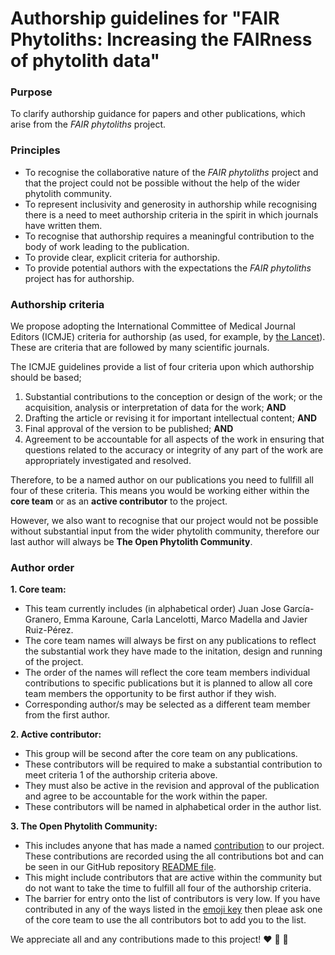 # Authorship guidelines for "FAIR Phytoliths: Increasing the FAIRness of phytolith data"

### Purpose
To clarify authorship guidance for papers and other publications, which arise from the *FAIR phytoliths* project.

### Principles
- To recognise the collaborative nature of the *FAIR phytoliths* project and that the project could not be possible without the help of the wider phytolith community.
- To represent inclusivity and generosity in authorship while recognising there is a need to meet authorship criteria in the spirit in which journals have written them.
- To recognise that authorship requires a meaningful contribution to the body of work leading to the publication.
- To provide clear, explicit criteria for authorship.
- To provide potential authors with the expectations the *FAIR phytoliths* project has for authorship.

### Authorship criteria
We propose adopting the International Committee of Medical Journal Editors (ICMJE) criteria for authorship (as used, for example, by [the Lancet](thelancet.com/pb/assets/raw/Lancet/authors/tlrm-info-for-authors.pdf)). These are criteria that are followed by many scientific journals.

The ICMJE guidelines provide a list of four criteria upon which authorship should be based;
1. Substantial contributions to the conception or design of the work; or the acquisition, analysis or interpretation of data for the work; **AND**
2. Drafting the article or revising it for important intellectual content; **AND**
3. Final approval of the version to be published; **AND**
4. Agreement to be accountable for all aspects of the work in ensuring that questions related to the accuracy or integrity of any part of the work are appropriately investigated and resolved.

Therefore, to be a named author on our publications you need to fullfill all four of these criteria. This means you would be working either within the **core team** or as an **active contributor** to the project.

However, we also want to recognise that our project would not be possible without substantial input from the wider phytolith community, therefore our last author will always be **The Open Phytolith Community**.

### Author order

**1. Core team:**
  *  This team currently includes (in alphabetical order) Juan Jose García-Granero, Emma Karoune, Carla Lancelotti, Marco Madella and Javier Ruiz-Pérez.
  *  The core team names will always be first on any publications to reflect the substantial work they have made to the initation, design and running of the project.
  *  The order of the names will reflect the core team members individual contributions to specific publications but it is planned to allow all core team members the opportunity to be first author if they wish.
  *  Corresponding author/s may be selected as a different team member from the first author.

**2. Active contributor:**
  * This group will be second after the core team on any publications.
  * These contributors will be required to make a substantial contribution to meet criteria 1 of the authorship criteria above.
  * They must also be active in the revision and approval of the publication and agree to be accountable for the work within the paper.
  * These contributors will be named in alphabetical order in the author list.

**3. The Open Phytolith Community:**
  *  This includes anyone that has made a named [contribution](https://github.com/open-phytoliths/FAIRer_phytoliths/blob/adding-authorship-statement/CONTRIBUTING.md#recording-contributions) to our project. These contributions are recorded using the all contributions bot and can be seen in our GitHub repository [README file](https://github.com/open-phytoliths/FAIRer_phytoliths#contributors-).
  *  This might include contributors that are active within the community but do not want to take the time to fulfill all four of the authorship criteria.
  *  The barrier for entry onto the list of contributors is very low. If you have contributed in any of the ways listed in the [emoji key](https://allcontributors.org/docs/en/emoji-key) then pleae ask one of the core team to use the all contributors bot to add you to the list.

We appreciate all and any contributions made to this project! ❤️ 🙌 🎉
